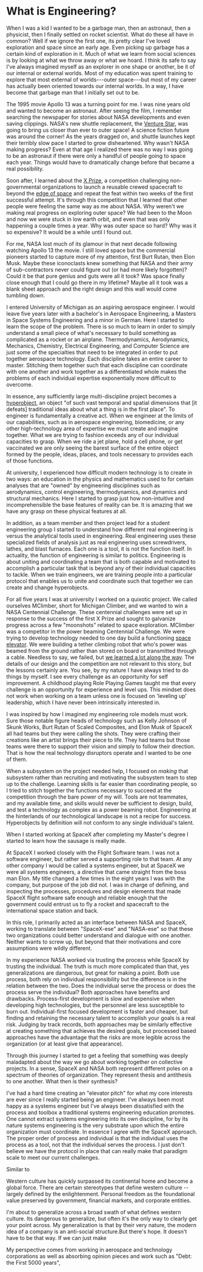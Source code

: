 # What is Engineering?

When I was a kid I wanted to be a garbage man, then an astronaut, then a physicist, then I finally
settled on rocket scientist. What do these all have in common? Well if we ignore the first one, its
pretty clear I've loved exploration and space since an early age. Even picking up garbage has a
certain kind of exploration in it. Much of what we learn from social sciences is by looking at what
we throw away or what we hoard. I think its safe to say I've always imagined myself as an explorer
in one shape or another, be it of our internal or external worlds. Most of my education was spent
training to explore that most external of worlds---outer space---but most of my career has actually
been oriented towards our internal worlds. In a way, I have become that garbage man that I initially
set out to be.

The 1995 movie Apollo 13 was a turning point for me. I was nine years old and wanted to become an
astronaut. After seeing the film, I remember searching the newspaper for stories about NASA
developments and even saving clippings. NASA's new shuttle replacement, the [Venture
Star](https://en.wikipedia.org/wiki/VentureStar), was going to bring us closer than ever to outer
space! A science fiction future was around the corner! As the years dragged on, and shuttle launches
kept their terribly slow pace I started to grow disheartened. Why wasn't NASA making progress? Even
at that age I realized there was no way I was going to be an astronaut if there were only a handful
of people going to space each year. Things would have to dramatically change before that became a
real possibility.

Soon after, I learned about the [X Prize](https://en.wikipedia.org/wiki/Ansari_X_Prize), a
competition challenging non-governmental organizations to launch a reusable crewed spacecraft to
beyond the [edge of space](https://en.wikipedia.org/wiki/K%C3%A1rm%C3%A1n_line) and repeat the feat
within two weeks of the first successful attempt. It's through this competition that I learned that
other people were feeling the same way as me about NASA.  Why weren't we making real progress on
exploring outer space? We had been to the Moon and now we were stuck in low earth orbit, and even
that was only happening a couple times a year. Why was outer space so hard? Why was it so expensive?
It would be a while until I found out.

For me, NASA lost much of its glamour in that next decade following watching Apollo 13 the movie. I
still loved space but the commercial pioneers started to capture more of my attention, first Burt
Rutan, then Elon Musk. Maybe these iconoclasts knew something that NASA and their army of
sub-contractors never could figure out (or had more likely forgotten)? Could it be that pure genius
and guts were all it took?  Was space finally close enough that I could go there in my lifetime?
Maybe all it took was a blank sheet approach and the right design and this wall would come tumbling
down.

I entered University of Michigan as an aspiring aerospace engineer. I would leave five years later
with a bachelor's in Aerospace Engineering, a Masters in Space Systems Engineering and a minor in
German. Here I started to learn the scope of the problem. There is so much to learn in order to
simply understand a small piece of what's necessary to build something as complicated as a rocket or
an airplane. Thermodynamics, Aerodynamics, Mechanics, Chemistry, Electrical Engineering, and
Computer Science are just some of the specialties that need to be integrated in order to put
together aerospace technology. Each discipline takes an entire career to master. Stitching them
together such that each discipline can coordinate with one another and work together as a
differentiated whole makes the problems of each individual expertise exponentially more difficult to
overcome.

In essence, any sufficiently large multi-discipline project becomes a
[hyperobject](https://www.upress.umn.edu/book-division/books/hyperobjects), an object "of such vast
temporal and spatial dimensions that [it defeats] traditional ideas about what a thing is in the
first place". To engineer is fundamentally a creative act. When we engineer at the limits of our
capabilities, such as in aerospace engineering, biomedicine, or any other high-technology area of
expertise we must create and imagine together. What we are trying to fashion exceeds any of our
individual capacities to grasp. When we ride a jet plane, hold a cell phone, or get vaccinated we
are only seeing the barest surface of the entire object formed by the people, ideas, places, and
tools necessary to provides each of those functions.

At university, I experienced how difficult modern technology is to create in two ways: an education
in the physics and mathematics used to for certain analyses that are "owned" by engineering
disciplines such as aerodynamics, control engineering, thermodynamics, and dynamics and structural
mechanics. Here I started to grasp just how non-intuitive and incomprehensible the base features of
reality can be. It is amazing that we have any grasp on these physical features at all.

In addition, as a team member and then project lead for a student engineering group I started to
understand how different real engineering is versus the analytical tools used in engineering. Real
engineering uses these specialized fields of analysis just as real engineering uses screwdrivers,
lathes, and blast furnaces. Each one is a tool, it is not the function itself. In actuality, the
function of engineering is similar to politics. Engineering is about uniting and coordinating a team
that is both capable and motivated to accomplish a particular task that is beyond any of their
individual capacities to tackle. When we train engineers, we are training people into a particular
protocol that enables us to unite and coordinate such that together we can create and change
hyperobjects.

For all five years I was at university I worked on a quixotic project. We called ourselves MClimber,
short for Michigan Climber, and we wanted to win a NASA Centennial Challenge. These centennial
challenges were set up in response to the success of the first X Prize and sought to galvanize
progress across a few "moonshots" related to space exploration. MClimber was a competitor in the
power beaming Centennial Challenge. We were trying to develop technology needed to one day build a
functioning [space elevator](https://en.wikipedia.org/wiki/Space_elevator). We were building a
tether climbing robot that who's power was beamed from the ground rather than stored on board or
transmitted through a cable. Needless to say, we failed, but [we learned a lot along the
way](https://ui.adsabs.harvard.edu/abs/2010AIPC.1230..271B/abstract). The details of our design and
the competition are not relevant to this story, but the lessons certainly are. You see, by my nature
I have always tried to do things by myself. I see every challenge as an opportunity for self
improvement. A childhood playing Role Playing Games taught me that every challenge is an opportunity
for experience and level ups. This mindset does not work when working on a team unless one is
focused on 'leveling up' leadership, which I have never been intrinsically interested in.

I was inspired by how I imagined my engineering role models must work. Sure those notable figure
heads of technology such as Kelly Johnson of Skunk Works, Burt Rutan of Scaled Composites, and Elon
Musk of SpaceX all had teams but they were calling the shots. They were crafting their creations
like an artist brings their piece to life. They had teams but those teams were there to support
their vision and simply to follow their direction. That is how the real technology disruptors
operate and I wanted to be one of them.

When a subsystem on the project needed help, I focused on _making_ that subsystem rather than
recruiting and motivating the subsystem team to step up to the challenge. Learning skills is far
easier than coordinating people, so I tried to stitch together the functions necessary to succeed at
the competition through the bare power of my will. Tools are not teammates, and my available time,
and skills would never be sufficient to design, build, and test a technology as complex as a power
beaming robot. Engineering at the hinterlands of our technological landscape is not a recipe for
success. Hyperobjects by definition will not conform to any single individual's talent.

When I started working at SpaceX after completing my Master's degree I started to learn how the
sausage is really made.

At SpaceX I worked closely with the Flight Software team. I was not a software engineer, but rather
served a supporting role to that team. At any other company I would be called a systems engineer,
but at SpaceX we were all systems engineers, a directive that came straight from the boss man
Elon. My title changed a few times in the eight years I was with the company, but purpose of the job
did not. I was in charge of defining, and inspecting the processes, procedures and design elements
that made SpaceX flight software safe enough and reliable enough that the government could entrust
us to fly a rocket and spacecraft to the international space station and back.

In this role, I primarily acted as an interface between NASA and SpaceX, working to translate
between "SpaceX-ese" and "NASA-ese" so that these two organizations could better understand and
dialogue with one another. Neither wants to screw up, but beyond that their motivations and core
assumptions were wildly different.

In my experience NASA worked via trusting the process while SpaceX by trusting the individual. The
truth is much more complicated than that, yes generalizations are dangerous, but great for making a
point. Both use process, both rely on individual responsibility but the difference is in the
relation between the two. Does the individual serve the process or does the process serve the
individual? Both approaches have benefits and drawbacks. Process-first development is slow and
expensive when developing high technologies, but the personnel are less susceptible to burn
out. Individual-first focused development is faster and cheaper, but finding and retaining the
necessary talent to accomplish your goals is a real risk. Judging by track records, both approaches
may be similarly effective at creating something that achieves the desired goals, but processed
based approaches have the advantage that the risks are more legible across the organization (or at
least give that appearance).

Through this journey I started to get a feeling that something was deeply maladapted about the way
we go about working together on collective projects. In a sense, SpaceX and NASA both represent
different poles on a spectrum of theories of organization. They represent thesis and antithesis to
one another. What then is their synthesis?

I've had a hard time creating an "elevator pitch" for what my core interests are ever since I really
started being an engineer. I've always been most happy as a systems engineer but I've always been
dissatisfied with the process and toolbox a traditional systems engineering education promotes. One
cannot extract systems engineering into its own discipline, for by its nature systems engineering is
the very substrate upon which the entire organization must coordinate. In essence I agree with the
SpaceX approach. The proper order of process and individual is that the individual uses the process
as a tool, not that the individual serves the process. I just don't believe we have the protocol in
place that can really make that paradigm scale to meet our current challenges.

Similar to 



Western culture has quickly surpassed
its continental home and become a global force. There are certain stereotypes that define western
culture -- largely defined by the enlightenment. Personal freedom as the foundational value
preserved by government, financial markets, and corporate entities. 

I'm about to generalize across a broad swath of what defines western culture. Its dangerous to
generalize, but often it's the only way to clearly get your point across. My generalization is that
by their very nature, the modern idea of a company is an anti-social structure.But there's hope. It
doesn't have to be that way. If we can just make 

My perspective comes from
working in aerospace and technology corporations as well as absorbing opinion pieces and work such
as "Debt: the First 5000 years", 

